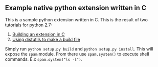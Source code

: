 ## Example native python extension written in C

This is a sample python extension written in C. This is the result of two tutorials for python 2.7:

1. [Building an extension in C](http://docs.python.org/2/extending/extending.html)
2. [Using distutils to make a build file](http://docs.python.org/2/extending/building.html#building)

Simply run `python setup.py build` and `python setup.py install`. This will expose the `spam` module. From there use `spam.system()` to execute shell commands. E.x `spam.system("ls -l")`.
